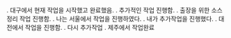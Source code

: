 . 대구에서 현재 작업을 시작했고 완료했음.
. 추가적인 작업 진행함.
. 출장을 위한 소스 정리 작업 진행함.
. 나는 서울에서 작업을 진행하였다.
. 내가 추가작업을 진행했다.
. 대전에서 작업을 진행함.
. 다시 추가작업
. 제주에서 작업완료
